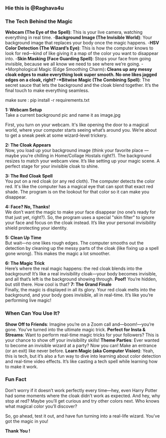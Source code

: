 
### Hie this is @Raghava4u
### The Tech Behind the Magic

**Webcam (The Eye of the Spell)**: This is your live camera, watching everything in real time.
-**Background Image (The Invisible World)**: Your background image that replaces your body once the magic happens.
-**HSV Color Detection (The Wizard’s Eye)**: This is how the computer knows to look for red—kind of like giving it a map of the color you want to disappear into.
-**Skin Masking (Face Guarding Spell)**: Stops your face from going invisible, because we all know we need to see where we’re going. 
-*Morphological Magic (Edge Smoothing Charm)**: Cleans up any messy cloak edges to make everything look super smooth. No one likes jagged edges on a cloak, right?
-*Bitwise Magic (The Combining Spell)**: The secret sauce that lets the background and the cloak blend together. It’s the final touch to make everything seamless.

make sure :
pip install -r requirements.txt



**1: Webcam Setup**  
Take a current background pic and name it as image.jpg

First, you turn on your webcam. It's like opening the door to a magical world, where your computer starts seeing what’s around you. We’re about to get a sneak peek at some wizard-level trickery.

**2: The Cloak Appears**  
Now, you load up your background image (think your favorite place — maybe you’re chilling in Home/Collage Hostals right?). The background resizes to match your webcam view. It’s like setting up your magic scene. A perfect stage for your invisible cloak to shine.

**3: The Red Cloak Spell**  
You put on a red cloak (or any red cloth). The computer detects the color red. It's like the computer has a magical eye that can spot that exact red shade.  The program is on the lookout for that color so it can make you disappear.

**4: Face? No, Thanks!**  
We don’t want the magic to make your face disappear (no one’s ready for that just yet, right?). So, the program uses a special "skin filter" to ignore your face and focus on the cloak instead. It’s like your personal invisibility shield protecting your identity.

**5: Clean Up Time**  
But wait—no one likes rough edges. The computer smooths out the detection by cleaning up the messy parts of the cloak (like fixing up a spell gone wrong). This makes the magic a lot smoother. 

**6: The Magic Trick**  
Here’s where the real magic happens: the red cloak blends into the background! It’s like a real invisibility cloak—your body becomes invisible, and all that’s left is the background showing through. **Poof!** You’re hidden, but still there. How cool is that?
**7: The Grand Finale**  
Finally, the magic is displayed in all its glory. Your red cloak melts into the background, and your body goes invisible, all in real-time. It’s like you’re performing live magic!

### When Can You Use It?

**Show Off to Friends**: Imagine you’re on a Zoom call and—boom!—you’re gone. You’ve turned into the ultimate magic trick.
**Perfect for Insta & Streams**: Want to perform real-time magic tricks for your followers? This is your chance to show off your invisibility skills!
**Theme Parties**: Ever wanted to become an invisible wizard at a party? Now you can! Make an entrance (or an exit) like never before.
**Learn Magic (aka Computer Vision)**: Yeah, this is tech, but it’s also a fun way to dive into learning about color detection and real-time video effects. It’s like casting a tech spell while learning how to make it work.

### Fun Fact

Don’t worry if it doesn’t work perfectly every time—hey, even Harry Potter had some moments where the cloak didn’t work as expected. And hey, why stop at red? Maybe you’ll get curious and try other colors next. Who knows what magical color you’ll discover?

So, go ahead, test it out, and have fun turning into a real-life wizard. You’ve got the magic in you!



**Thank You !**
